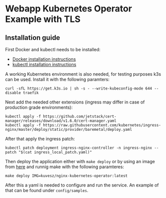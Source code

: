 # Webapp Kubernetes Operator Example with TLS

## Installation guide
First Docker and kubectl needs to be installed:
- [Docker installation instructions](https://docs.docker.com/engine/install/)
- [kubectl installation instructions](https://kubernetes.io/docs/tasks/tools/)

A working Kubernetes environment is also needed, for testing purposes k3s can be used. Install it with the following paramters:
```
curl -sfL https://get.k3s.io | sh -s - --write-kubeconfig-mode 644 --disable traefik
```
Next add the needed other extensions (ingress may differ in case of production grade environments):
```
kubectl apply -f https://github.com/jetstack/cert-manager/releases/download/v1.6.0/cert-manager.yaml
kubectl apply -f https://raw.githubusercontent.com/kubernetes/ingress-nginx/master/deploy/static/provider/baremetal/deploy.yaml
```
After that apply the ingress patch:
```
kubectl patch deployment ingress-nginx-controller -n ingress-nginx --patch "$(cat ingress_local_patch.yaml)"
```
Then deploy the application either with `make deploy` or by using an image from [here](https://hub.docker.com/repository/docker/kuvesz/nginx-kubernetes-operator) and runnig make with the following paramteres:
```
make deploy IMG=kuvesz/nginx-kubernetes-operator:latest
```
After this a yaml is needed to configure and run the service. An example of that can be found under `config/samples`.
